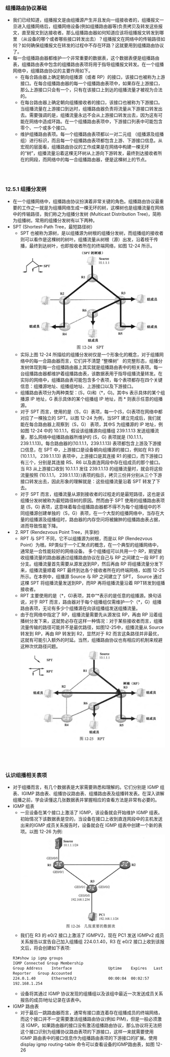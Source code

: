 ### 组播路由协议基础

- 我们已经知道，组播报文是由组播源产生并且发向一组接收者的，组播报文一旦进入组播网络后，组播网络设备(例如组播路由器等)负责拷贝及转发这些报文，直至报文到达接收者。那么组播路由器如何知道应该将组播报文转发到哪里 （从设备的哪个或者哪些接口转发出去）？组播报文在网络中的传输路径如何？如何确保组播报文在转发的过程中不存在环路？这就要用到组播路由协议了。
- 每一合组播路由器都维护一个非常重要的数据表，这个数据表便是组播路由表，组播路由表中包含的组播路由表项将用于指导组播报文转发。在一个组播网络中，组播路由协议的主要作用如下。
  - 在每合路由器上确定朝向组播源（或者 RP）的接口，该接口也被称为上游接口。在每合组播路由器的每一个组播路由表项中，如果存在上游接口，那么上游接口只会有一个，只有在该接口上到达的组播流量才被视为合法的。
  - 在每台路由器上确定朝向组播接收者的接口，该接口也被称为下游接口。当组播流量在上游接口到达时，组播路由器负责将流量从下游接口转发出去。需要强调的是，组播流量永远不会从上游接口转发出去，因为这有可能在网络中造成环路。在一个组播路由表项中，下游接口列表中可能包含零个、一个或多个接口。
  - 维护组播路由表项。每一个组播路由表项都以一对二元组 （组播源及组播组）进行标识，而且每一个组播路由表项都包含上游、下游接口信息。从宏观的层面看，组播路由协议的工作成果是在网络中构建一棵无环的“树”，组播流量沿着这棵无环树从上游向下游转发，最终到达接收者所在的网段，而网络中的每一合组播路由器，便是这棵树上的节点。

<br>
<br>


### 12.5.1 组播分发栵
- 在一个组播网络中，组播路由协议扮演着非常关键的角色。组播路由协议最重要的工作之一就是为组播网络生成一棵无环的树，这棵树也是组播流量在网络中的传输路径，我们称之为组播分发树 (Multicast Distribution Tree)，简称为组播树。常用的组播分发树有以下两种。
- SPT (Shortest-Path Tree，最短路径树）
  - SPT 也被称为源树，是以组播源为树根的组播分发树，而组播组的接收者则可以看作是这棵树的树叶。组播流量从树根（源）出发，沿着枝干传播，最终到达树叶，也即按收者所在的终端网络，如图 12-24 所示。
  ![12.24](../pics/12.24.png)
  - 实际上图 12-24 所描绘的组播分发树仅是一个形象化的概念，对于组播网络中的每一合路由器而言，它们并不清楚 “整棵树〞 的完整形态，组播分发树体现到每一合组播路由器上其实就是组播路由表中的相关表项。每一台组播路由器都维护着组播路由表，该数据表用于指导组播流量转发。在实际的网络中，组播路由表可能包含多个表项，每个表项都存在四个关键信息：组播源地址、组播组地址、上游接口以及下游接口。
  - 组播路由表项分为两种类型：(S，G)和（\*，G)。其中s 表示具体的某个组播源 IP 地址，G 表示具体的某个组播组 IP 地址，而 \* 则表示任意的组播源。
  - 对于 SPT 而言，使用的是（S，G）表项，每一个(S，G)表项在网络中都对应了一棵独立的 SPT。以图 12-24 为例，当SPT 建立完成后，我们就能在每合路由器上观察到（S，G） 表项，其中S 为组播源的 IP 地址，例如图 12-24 中的 10.1.1.1，假设该组播源向组播组 239.1.1.13 发送组播流量，那么网络中组播路由器所维护的 (S，G) 表项就是 (10.1.1.1，239.1.1.13)。每合路由器的(10.1.1.1，239.1.1.13) 表项都包含上游及下游接口信息，在 SPT 中，上游接口是设备朝向组播源的接口，例如在 R3 的 (10.1.1.1， 239.1.1.13) 表项中，上游接口是其连接 R1 的接口，而下游接口有三个，分别是其连接 R5、R6 以及直连网段中存在组成员的那个接口。当 R3 从上游接口收到 10.1.1.1 发往 239.1.1.13 的组播流量时，就会将这些流量按照 (10.1.1.1， 239.1.1.13）)表项的指示，拷贝三份并分别从三个下游接口转发出去，因此形象的理解就是：这些组播流量沿着 SPT 转发了下去。
  - 对于 SPT 而言，组播流量从源到接收者的过程走的是最短路径，这也是该组播分发树被称为最短路径树的原因。然而由于 SPT 使用的组播路由表项是 (S，G) 表项，这意味着每合组播路由器都不得不为每个组播组中的不同组播源创建单独的（S，G）表项，在一个大型的组播网络中，当存在大量的组播源及组播组时，路由器的内存空问将被臃肿的组播路由表占据，进而导致性能下降。
- 2. RPT (Rendezvous Point Tree，共享树)
  - RPT 与 SPT 不同，它不以组播源为树根，而是以 RP (Rendezvous Point）为根。RP类似于一个汇聚点的概念，在一个典型的组播网络中，通常是一合性能较好的网络设备。
多个组播组可以共用一个 RP，期望接收组播流量的路由器通过组播路由协议在自己与 RP 之间建立一段 RPT 的分支。组播流量首先需要从源发送到RP，然后再由 RP 将组播流量分发下来，组播流量顺着 RPT 最终到达各个接收者所在的终端网络，如图 12-25 所示。在本例中，组播源 Source 与 RP 之间建立了 SPT， Source 通过这棵 SPT 将组播流量发送到RP，而RP 再将组播流量沿着 RPT转发到组播接收者。
  - RPT 主要使用的是（\*，G)表项，其中“\*表示的是任意的组播源。换句话说，对于 RPT 而言，路由器对于每个组播组仅需维护一个（*，G）组播路由表项，无论有多少个组播源在向该组播组发送组播流量。
  - 由于在网络中指定了 RP，组播流量需要先从源发往 RP，再由 RP 沿着组播树分发下来，这就势必存在这样一种情况：对于某些接收者而言，组播流量传输的路径可能并不是最优路径，如图12-25中，组播流量从 Source 转发到 RP，再由 RP 转发到 R2，显然对于 R2 而言这条路径并非最优，这就有可能引入额外的时延。当然，组播路由协议也有相应的机制来规避这种次优路径问题。
  ![12.25](../pics/12.25.png)

<br>
<br>

### 认识组播相关表项
- 对于组播而言，有几个数据表是大家需要熟悉和理解的。它们分别是 IGMP 组表、IGIMP 路由表、组播协议路由表、组播路由表及组播转发表。在深入讲解组播之前，学会读懂这几张数据表并掌握相应的查看方法是非常有必要的。
- IGMP 组表
  - 一旦设备在某个接口上激活了 IGMP，该设备就会开始维护 IGMP 组表。初始情况下该数据表是空的，当设备在接口上收到直连网段中的主机发送出来的IGMP 成员关系报告时，设备就会在 IGMP 组表中创建一个新的表项。以图 12-26 为例:
  ![12.26](../pics/12.26.png)
  - 我们在 R3 的 e0/2 接口上激活了 IGMPV2，现在 PC1 发送 IGMPv2 成员关系报告以宣告自己加入组播组 224.0.1.40，R3 在 e0/2 接口上收到该报文后，将会创建如下表项:
  ```shell
  R3#show ip igmp groups 
  IGMP Connected Group Membership
  Group Address    Interface                Uptime    Expires   Last Reporter   Group Accounted
  224.0.1.40       Ethernet0/2              00:00:04  00:02:57  192.168.1.254   
  ```
  - 设备将其通过 IGMP 协议发现的组播组以及该组中最近一次发送成员关系报告的成员I地址记录在该表中。
- IGMP 路由表
  - 对于最后一跳路由器而言，通常有接口直连着存在组播成员的终端网络，而这个接口并不一定需要激活组播路由协议(例如 PIM)，但是一般必须激活 IGMP。如果路由器的接口没有激活组播路由协议，那么协议将无法把这个接口识别为组播协议路由表项的下游接口，这样一来就需要使用 IGMP 路由表中的接口信息作为组播路由表项的下游接口的扩展。使用 display igmp routing-table 命令可以查看设备的IGMP路由表，如图 12-26